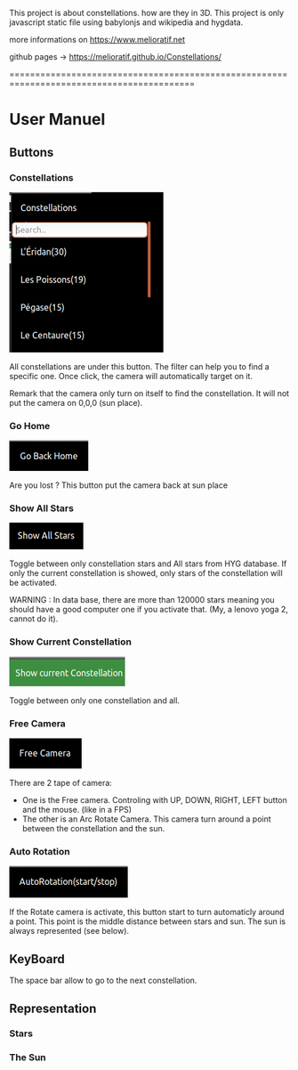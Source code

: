 This project is about constellations. how are they in 3D.
This project is only javascript static file using babylonjs and wikipedia and hygdata. 

more informations on https://www.melioratif.net

github pages -> https://melioratif.github.io/Constellations/

==========================================================================================

# User Manuel

## Buttons

### Constellations 
![The Constellation Button](/images/constellationsButton.png)

All constellations are under this button. The filter can help you to find a specific one.
Once click, the camera will automatically target on it. 

Remark that the camera only turn on itself to find the constellation. It will not put the camera on 0,0,0 (sun place). 

### Go Home
![The Go Home Button](/images/goHomeButton.png)

Are you lost ? This button put the camera back at sun place 

### Show All Stars
![The Show All Button](/images/ShowAllStarsButton.png)

Toggle between only constellation stars and All stars from HYG database.
If only the current constellation is showed, only stars of the constellation will be activated.

WARNING : In data base, there are more than 120000 stars meaning you should have a good computer one if you activate that. 
(My, a lenovo yoga 2, cannot do it).


### Show Current Constellation
![The Show Current Button](/images/ShowCurrentConstellationButton.png)

Toggle between only one constellation and all. 

### Free Camera
![The Free Camera Button](/images/FreeCameraButton.png)

There are 2 tape of camera:
* One is the Free camera. Controling with UP, DOWN, RIGHT, LEFT button and the mouse. (like in a FPS)
* The other is an Arc Rotate Camera. This camera turn around a point between the constellation and the sun. 

### Auto Rotation
![The AutoRotation button](/images/AutoRotationButton.png)

If the Rotate camera is activate, this button start to turn automaticly around a point. This point is the middle distance between stars and sun. 
The sun is always represented (see below).

## KeyBoard

The space bar allow to go to the next constellation. 

## Representation


### Stars

### The Sun






